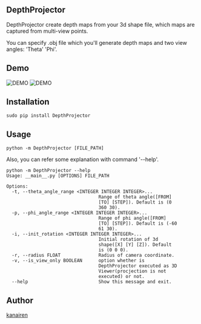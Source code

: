 ## DepthProjector

DepthProjector create depth maps from your 3d shape file,
which maps are captured from multi-view points.

You can specify .obj file which you'll generate depth maps and two view angles: 'Theta' 'Phi'.

## Demo

![DEMO](https://github.com/kanairen/DepthProjector/blob/img-patch/res/demo.gif)    ![DEMO](https://github.com/kanairen/DepthProjector/blob/img-patch/res/depth-images.png)


## Installation

```
sudo pip install DepthProjector
```

## Usage

```
python -m DepthProjector [FILE_PATH]
```

Also, you can refer some explanation with command '--help'.
```
python -m DepthProjector --help
Usage: __main__.py [OPTIONS] FILE_PATH

Options:
  -t, --theta_angle_range <INTEGER INTEGER INTEGER>...
                                  Range of theta angle([FROM]
                                  [TO] [STEP]). Default is (0
                                  360 30).
  -p, --phi_angle_range <INTEGER INTEGER INTEGER>...
                                  Range of phi angle([FROM]
                                  [TO] [STEP]). Default is (-60
                                  61 30).
  -i, --init_rotation <INTEGER INTEGER INTEGER>...
                                  Initial rotation of 3d
                                  shape([X] [Y] [Z]). Default
                                  is (0 0 0).
  -r, --radius FLOAT              Radius of camera coordinate.
  -v, --is_view_only BOOLEAN      option whether is
                                  DepthProjector executed as 3D
                                  Viewer(procjection is not
                                  executed) or not.
  --help                          Show this message and exit.
```

## Author
[kanairen](https://github.com/kanairen)



